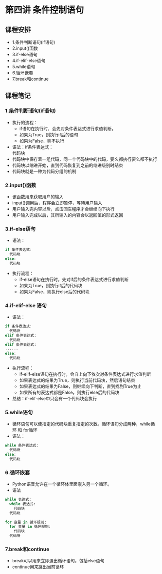 # 第四讲 条件控制语句

## 课程安排
- 1.条件判断语句(if语句)
- 2.input()函数
- 3.if-else语句
- 4.if-elif-else语句
- 5.while语句
- 6.循环嵌套
- 7.break和continue

## 课程笔记
### 1.条件判断语句(if语句)
- 执行的流程：
  - if语句在执行时，会先对条件表达式进行求值判断，
  - 如果为True，则执行if后的语句
  - 如果为False，则不执行
- 语法：if条件表达式：<br>
          代码块
- 代码块中保存着一组代码，同一个代码块中的代码，要么都执行要么都不执行
- 代码块以缩进开始，直到代码恢复到之前的缩进级别时结束
- 代码块就是一种为代码分组的机制

### 2.input()函数
- 该函数用来获取用户的输入
- input()调用后，程序会立即暂停，等待用户输入
- 用户输入完内容以后，点击回车程序才会继续向下执行
- 用户输入完成以后，其所输入的内容会以返回值的形式返回

### 3.if-else语句
- 语法：
```Python
if 条件表达式:
  代码块
else:
  代码块
```
- 执行流程：
  - if-else语句在执行时，先对if后的条件表达式进行求值判断
  - 如果为True，则执行if后的代码块
  - 如果为False，则执行else后的代码块
  
### 4.if-elif-else 语句
- 语法：
```Python
if 条件表达式:
  代码块
elif 条件表达式:
  代码块
elif 条件表达式:
......
else:
  代码块
```
- 执行流程：
  - if-elif-else语句在执行时，会自上向下依次对条件表达式进行求值判断
  - 如果表达式的结果为True，则执行当前代码块，然后语句结束
  - 如果表达式的结果为False，则继续向下判断，直到找到True为止
  - 如果所有的表达式都是False，则执行else后的代码块
- 总结：if-elif-else中只会有一个代码块会执行

### 5.while语句
- 循环语句可以使指定的代码块重复指定的次数。循环语句分成两种，while循环 和 for循环
- 语法：
```Python
while 条件表达式:
  代码块
else:
  代码块
```

### 6.循环嵌套
- Python语音允许在一个循环体里面嵌入另一个循环。
- 语法
```Python
while 表达式:
  while 表达式:
    代码块
  代码块
  
for 变量 in 循环规则:
  for 变量 in 循环规则:
    代码块
  代码块

```

### 7.break和continue
- break可以用来立即退出循环语句，包括else语句
- continue用来跳出当前循环



